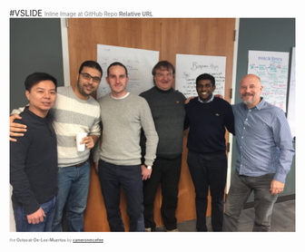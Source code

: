 #VSLIDE
<span style="color:gray; font-size:0.7em">Inline Image at GitHub Repo <b>Relative URL</b></span>
![Image-Absolute](/img/TeamTerminator.JPG)
<span style="color:gray; font-size:0.5em">the <b>Octocat-De-Los-Muertos</b> by <a href="https://github.com/cameronmcefee" target="_blank">cameronmcefee</a></span>

